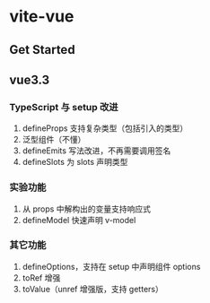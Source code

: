 # vite-vue

## Get Started

## vue3.3

### TypeScript 与 setup 改进

1. defineProps 支持复杂类型（包括引入的类型）
2. 泛型组件（不懂）
3. defineEmits 写法改进，不再需要调用签名
4. defineSlots 为 slots 声明类型

### 实验功能

1. 从 props 中解构出的变量支持响应式
2. defineModel 快速声明 v-model

### 其它功能

1. defineOptions，支持在 setup 中声明组件 options
2. toRef 增强
3. toValue（unref 增强版，支持 getters）
